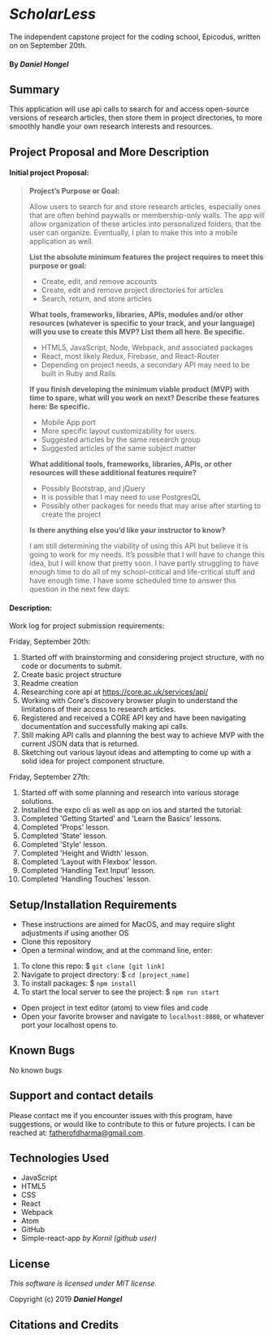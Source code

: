 # _ScholarLess_

The independent capstone project for the coding school, Epicodus, written on on September 20th.

#### By **_Daniel Hongel_**

## Summary

This application will use api calls to search for and access open-source versions of research articles, then store them in project directories, to more smoothly handle your own research interests and resources.

## Project Proposal and More Description

#### Initial project Proposal:

> **Project’s Purpose or Goal:**
>
> Allow users to search for and store research articles, especially ones that are often behind paywalls or membership-only walls. The app will allow organization of these articles into personalized folders, that the user can organize. Eventually, I plan to make this into a mobile application as well.
>
> **List the absolute minimum features the project requires to meet this purpose or goal:**
>
> - Create, edit, and remove accounts
> - Create, edit and remove project directories for articles
> - Search, return, and store articles
>
> **What tools, frameworks, libraries, APIs, modules and/or other resources (whatever is specific to your track, and your language) will you use to create this MVP? List them all here. Be specific.**
>
> - HTML5, JavaScript, Node, Webpack, and associated packages
> - React, most likely Redux, Firebase, and React-Router
> - Depending on project needs, a secondary API may need to be built in Ruby and Rails
>
> **If you finish developing the minimum viable product (MVP) with time to spare, what will you work on next? Describe these features here: Be specific.**
>
> - Mobile App port
> - More specific layout customizability for users.
> - Suggested articles by the same research group
> - Suggested articles of the same subject matter
>
> **What additional tools, frameworks, libraries, APIs, or other resources will these additional features require?**
>
> - Possibly Bootstrap, and jQuery
> - It is possible that I may need to use PostgresQL
> - Possibly other packages for needs that may arise after starting to create the project
>
> **Is there anything else you’d like your instructor to know?**
>
> I am still determining the viability of using this API but believe it is going to work for my needs. It’s possible that I will have to change this idea, but I will know that pretty soon. I have partly struggling to have enough time to do all of my school-critical and life-critical stuff and have enough time. I have some scheduled time to answer this question in the next few days.

#### Description:

Work log for project submission requirements:

Friday, September 20th:

1. Started off with brainstorming and considering project structure, with no code or documents to submit.
2. Create basic project structure
3. Readme creation
4. Researching core api at https://core.ac.uk/services/api/
5. Working with Core's discovery browser plugin to understand the limitations of their access to research articles.
6. Registered and received a CORE API key and have been navigating documentation and successfully making api calls.
7. Still making API calls and planning the best way to achieve MVP with the current JSON data that is returned.
8. Sketching out various layout ideas and attempting to come up with a solid idea for project component structure.

Friday, September 27th:

1. Started off with some planning and research into various storage solutions.
2. Installed the expo cli as well as app on ios and started the tutorial:
3. Completed 'Getting Started' and 'Learn the Basics' lessons.
4. Completed 'Props' lesson.
5. Completed 'State' lesson.
6. Completed 'Style' lesson.
7. Completed 'Height and Width' lesson.
8. Completed 'Layout with Flexbox' lesson.
9. Completed 'Handling Text Input' lesson.
10. Completed 'Handling Touches' lesson.

## Setup/Installation Requirements

- These instructions are aimed for MacOS, and may require slight adjustments if using another OS
- Clone this repository
- Open a terminal window, and at the command line, enter:

1.  To clone this repo: \$ `git clone [git link]`
2.  Navigate to project directory: \$ `cd [project_name]`
3.  To install packages: \$ `npm install`
4.  To start the local server to see the project: \$ `npm run start`

- Open project in text editor (atom) to view files and code
- Open your favorite browser and navigate to `localhost:8080`, or whatever port your localhost opens to.

## Known Bugs

No known bugs

## Support and contact details

Please contact me if you encounter issues with this program, have suggestions, or would like to contribute to this or future projects. I can be reached at: fatherofdharma@gmail.com.

## Technologies Used

- JavaScript
- HTML5
- CSS
- React
- Webpack
- Atom
- GitHub
- Simple-react-app _by Kornil (github user)_

## License

_This software is licensed under MIT license._

Copyright (c) 2019 **_Daniel Hongel_**

## Citations and Credits
